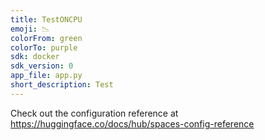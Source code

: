 ```yaml
---
title: TestONCPU
emoji: 📉
colorFrom: green
colorTo: purple
sdk: docker
sdk_version: 0
app_file: app.py
short_description: Test
---
```


Check out the configuration reference at https://huggingface.co/docs/hub/spaces-config-reference